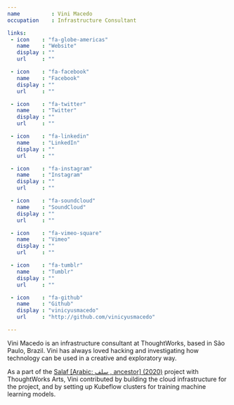 ```yaml
---
name          : Vini Macedo
occupation    : Infrastructure Consultant

links:
 - icon    : "fa-globe-americas"
   name    : "Website"
   display : ""
   url     : ""

 - icon    : "fa-facebook"
   name    : "Facebook"
   display : ""
   url     : ""

 - icon    : "fa-twitter"
   name    : "Twitter"
   display : ""
   url     : ""

 - icon    : "fa-linkedin"
   name    : "LinkedIn"
   display : ""
   url     : ""

 - icon    : "fa-instagram"
   name    : "Instagram"
   display : ""
   url     : ""

 - icon    : "fa-soundcloud"
   name    : "SoundCloud"
   display : ""
   url     : ""

 - icon    : "fa-vimeo-square"
   name    : "Vimeo"
   display : ""
   url     : ""

 - icon    : "fa-tumblr"
   name    : "Tumblr"
   display : ""
   url     : ""

 - icon    : "fa-github"
   name    : "Github"
   display : "vinicyusmacedo"
   url     : "http://github.com/vinicyusmacedo"

---
```

Vini Macedo is an infrastructure consultant at ThoughtWorks, based in São Paulo, Brazil. Vini has always loved hacking and investigating how technology can be used in a creative and exploratory way.

As a part of the [Salaf \[Arabic&#58; سلف , ancestor\] \(2020\)](/projects/salaf/) project with ThoughtWorks Arts, Vini contributed by building the cloud infrastructure for the project, and by setting up Kubeflow clusters for training machine learning models.
